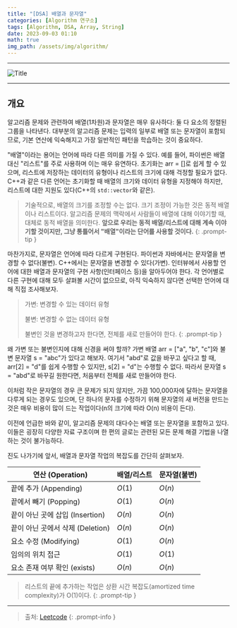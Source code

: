 ```yaml
---
title: "[DSA] 배열과 문자열"
categories: [Algorithm 연구소]
tags: [Algorithm, DSA, Array, String]
date: 2023-09-03 01:10
math: true
img_path: /assets/img/algorithm/
---
```


---

![Title](algorithm_title.png)

---

## **개요**

알고리즘 문제와 관련하여 배열(1차원)과 문자열은 매우 유사하다: 둘 다 요소의 정렬된 그룹을 나타낸다. 대부분의 알고리즘 문제는 입력의 일부로 배열 또는 문자열이 포함되므로, 기본 연산에 익숙해지고 가장 일반적인 패턴을 학습하는 것이 중요하다.

"배열"이라는 용어는 언어에 따라 다른 의미를 가질 수 있다. 예를 들어, 파이썬은 배열 대신 "리스트"를 주로 사용하며 이는 매우 유연하다. 초기화는 arr = []로 쉽게 할 수 있으며, 리스트에 저장하는 데이터의 유형이나 리스트의 크기에 대해 걱정할 필요가 없다. C++과 같은 다른 언어는 초기화할 때 배열의 크기와 데이터 유형을 지정해야 하지만, 리스트에 대한 지원도 있다(C++의 `std::vector`와 같은).

> 기술적으로, 배열의 크기를 조정할 수는 없다. 크기 조정이 가능한 것은 동적 배열이나 리스트이다. 알고리즘 문제의 맥락에서 사람들이 배열에 대해 이야기할 때, 대체로 동적 배열을 의미한다. **앞으로 우리는 동적 배열/리스트에 대해 계속 이야기할 것이지만, 그냥 통틀어서 "배열"이라는 단어를 사용할 것이다.**
{: .prompt-tip }

마찬가지로, 문자열은 언어에 따라 다르게 구현된다. 파이썬과 자바에서는 문자열을 변경할 수 없다(불변). C++에서는 문자열을 변경할 수 있다(가변). 인터뷰에서 사용할 언어에 대한 배열과 문자열의 구현 사항(인터페이스 등)을 알아두어야 한다. 각 언어별로 다른 구현에 대해 모두 살펴볼 시간이 없으므로, 아직 익숙하지 않다면 선택한 언어에 대해 직접 조사해보자.

> 가변: 변경할 수 있는 데이터 유형
>
> 불변: 변경할 수 없는 데이터 유형
>
> 불변인 것을 변경하고자 한다면, 전체를 새로 만들어야 한다.
{: .prompt-tip }

왜 가변 또는 불변인지에 대해 신경을 써야 할까? 가변 배열 arr = ["a", "b", "c"]와 불변 문자열 s = "abc"가 있다고 해보자. 여기서 "abd"로 값을 바꾸고 싶다고 할 때, arr[2] = "d"를 쉽게 수행할 수 있지만, s[2] = "d"는 수행할 수 없다. 따라서 문자열 s = "abd"로 바꾸길 원한다면, 처음부터 전체를 새로 만들어야 한다.

이처럼 작은 문자열의 경우 큰 문제가 되지 않지만, 가끔 100,000자에 달하는 문자열을 다루게 되는 경우도 있으며, 단 하나의 문자를 수정하기 위해 문자열의 새 버전을 만드는 것은 매우 비용이 많이 드는 작업이다(n의 크기에 따라 O(n) 비용이 든다).

이전에 언급한 바와 같이, 알고리즘 문제의 대다수는 배열 또는 문자열을 포함하고 있다. 이들은 굉장히 다양한 자료 구조이며 한 편의 글로는 관련된 모든 문제 해결 기법을 나열하는 것이 불가능하다.

진도 나가기에 앞서, 배열과 문자열 작업의 복잡도를 간단히 살펴보자.

| 연산 (Operation)              | 배열/리스트  | 문자열(불변) |
|-------------------------------|-------------|-------------|
| 끝에 추가 (Appending)          | $O(1)$      | $O(n)$      |
| 끝에서 빼기 (Popping)          | $O(1)$      | $O(n)$      |
| 끝이 아닌 곳에 삽입 (Insertion) | $O(n)$      | $O(n)$      |
| 끝이 아닌 곳에서 삭제 (Deletion)| $O(n)$      | $O(n)$      |
| 요소 수정 (Modifying)          | $O(1)$      | $O(n)$      |
| 임의의 위치 접근                | $O(1)$     | $O(1)$       |
| 요소 존재 여부 확인 (exists)    | $O(n)$     | $O(n)$       |

> 리스트의 끝에 추가하는 작업은 상환 시간 복잡도(amortized time complexity)가 O(1)이다.
{: .prompt-tip }

---

> 출처: [Leetcode](https://leetcode.com/explore/interview/card/leetcodes-interview-crash-course-data-structures-and-algorithms/703/arraystrings/4500/)
{: .prompt-info }
